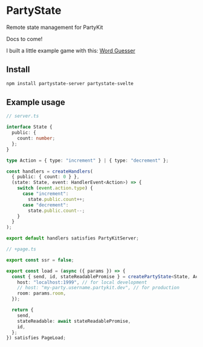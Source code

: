 # PartyState

Remote state management for PartyKit

Docs to come!

I built a little example game with this: [Word Guesser](https://github.com/jeremy-deutsch/word-guesser)

## Install

```sh
npm install partystate-server partystate-svelte
```

## Example usage

```typescript
// server.ts

interface State {
  public: {
    count: number;
  };
}

type Action = { type: "increment" } | { type: "decrement" };

const handlers = createHandlers(
  { public: { count: 0 } },
  (state: State, event: HandlerEvent<Action>) => {
    switch (event.action.type) {
      case "increment":
        state.public.count++;
      case "decrement":
        state.public.count--;
    }
  }
);

export default handlers satisfies PartyKitServer;

// +page.ts

export const ssr = false;

export const load = (async ({ params }) => {
  const { send, id, stateReadablePromise } = createPartyState<State, Action>({
    host: "localhost:1999", // for local development
    // host: "my-party.username.partykit.dev", // for production
    room: params.room,
  });

  return {
    send,
    stateReadable: await stateReadablePromise,
    id,
  };
}) satisfies PageLoad;
```
